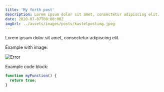 ```yaml
---
title: 'My forth post'
description: Lorem ipsum dolor sit amet, consectetur adipiscing elit.
date: 2020-07-07T00:00:00Z
imgUrl: ../assets/images/posts/kastelpostimg.jpeg
---
```


Lorem ipsum dolor sit amet, consectetur adipiscing elit.

Example with image:

![Error](/assets/images/posts/error.png)

Example code block:

```js
function myFunction() {
  return true;
}
```
